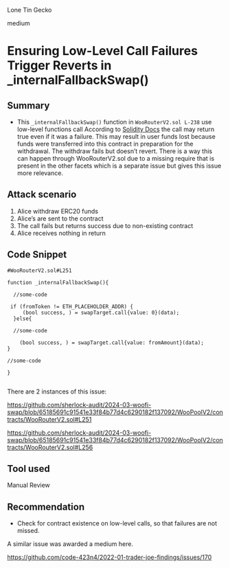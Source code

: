 Lone Tin Gecko

medium

# Ensuring Low-Level Call Failures Trigger Reverts in _internalFallbackSwap()

## Summary

- This ```_internalFallbackSwap()``` function in ```WooRouterV2.sol L-238``` use low-level functions call  According to [Solidity Docs](https://docs.soliditylang.org/en/develop/control-structures.html#error-handling-assert-require-revert-and-exceptions) the call may return true even if it was a failure. This may result in user funds lost because funds were transferred into this contract in preparation for the withdrawal. The withdraw fails but doesn’t revert. There is a way this can happen through WooRouterV2.sol due to a missing require that is present in the other facets which is a separate issue but gives this issue more relevance.

## Attack scenario

1. Alice withdraw ERC20 funds
2. Alice’s are sent to the contract
3. The call fails but returns success due to non-existing contract
4. Alice receives nothing in return


## Code Snippet

```
#WooRouterV2.sol#L251

function _internalFallbackSwap(){

  //some-code

 if (fromToken != ETH_PLACEHOLDER_ADDR) {
     (bool success, ) = swapTarget.call{value: 0}(data);
  }else{

  //some-code

    (bool success, ) = swapTarget.call{value: fromAmount}(data);
}

//some-code

}


```

There are 2 instances of this issue:


https://github.com/sherlock-audit/2024-03-woofi-swap/blob/65185691c91541e33f84b77d4c6290182f137092/WooPoolV2/contracts/WooRouterV2.sol#L251


https://github.com/sherlock-audit/2024-03-woofi-swap/blob/65185691c91541e33f84b77d4c6290182f137092/WooPoolV2/contracts/WooRouterV2.sol#L256


## Tool used

Manual Review

## Recommendation

* Check for contract existence on low-level calls, so that failures are not missed.


 A similar issue was awarded a medium here.

https://github.com/code-423n4/2022-01-trader-joe-findings/issues/170
